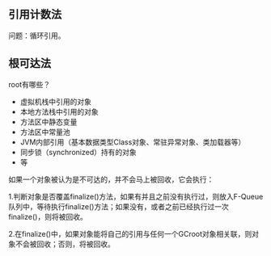 
## 引用计数法

问题：循环引用。

## 根可达法

root有哪些？

- 虚拟机栈中引用的对象
- 本地方法栈中引用的对象
- 方法区中静态变量
- 方法区中常量池
- JVM内部引用（基本数据类型Class对象、常驻异常对象、类加载器等）
- 同步锁（synchronized）持有的对象
- 等

如果一个对象被认为是不可达的，并不会马上被回收，它会执行：

1.判断对象是否覆盖finalize()方法，如果有并且之前没有执行过，则放入F-Queue队列中，等待执行finalize()方法；如果没有，或者之前已经执行过一次finalize()，则将被回收。

2.在finalize()中，如果对象能将自己的引用与任何一个GCroot对象相关联，则对象不会被回收；否则，将被回收。
